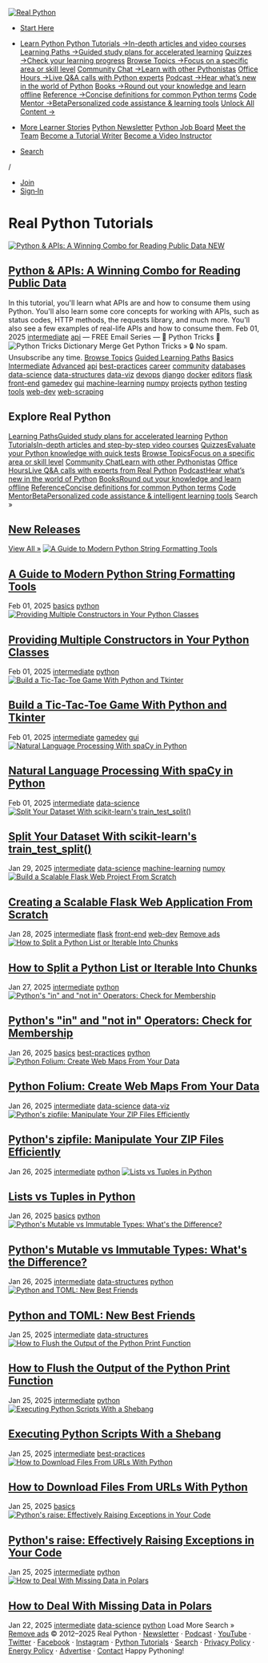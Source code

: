[ ![Real Python](https://realpython.com/static/real-python-logo.893c30edea53.svg) ](https://realpython.com/</>)
  * [Start Here](https://realpython.com/</start-here/>)
  * [ Learn Python ](https://realpython.com/<#>)
[Python Tutorials →In-depth articles and video courses](https://realpython.com/</search?kind=article&kind=course&order=newest>) [Learning Paths →Guided study plans for accelerated learning](https://realpython.com/</learning-paths/>) [Quizzes →Check your learning progress](https://realpython.com/</quizzes/>) [Browse Topics →Focus on a specific area or skill level](https://realpython.com/</tutorials/all/>) [Community Chat →Learn with other Pythonistas](https://realpython.com/</community/>) [Office Hours →Live Q&A calls with Python experts](https://realpython.com/</office-hours/>) [Podcast →Hear what’s new in the world of Python](https://realpython.com/</podcasts/rpp/>) [Books →Round out your knowledge and learn offline](https://realpython.com/</products/books/>) [Reference →Concise definitions for common Python terms](https://realpython.com/</ref/>) [Code Mentor →BetaPersonalized code assistance & learning tools](https://realpython.com/</mentor/>) [Unlock All Content →](https://realpython.com/</account/join/>)
  * [ More ](https://realpython.com/<#>)
[Learner Stories](https://realpython.com/</learner-stories/>) [Python Newsletter](https://realpython.com/</newsletter/>) [Python Job Board](https://realpython.com/<https:/www.pythonjobshq.com>) [Meet the Team](https://realpython.com/</team/>) [Become a Tutorial Writer](https://realpython.com/</write-for-us/>) [Become a Video Instructor](https://realpython.com/</become-an-instructor/>)


  * [ Search](https://realpython.com/</search> "Search")


[](https://realpython.com/</search> "Search") /
  * [Join](https://realpython.com/</account/join/>)
  * [Sign‑In](https://realpython.com/</account/login/?next=%2F>)


# Real Python Tutorials
[ ![Python & APIs: A Winning Combo for Reading Public Data](https://files.realpython.com/media/Consuming-APIs-in-Python_Watermarked.718777293942.jpg) NEW ](https://realpython.com/</python-api/>)
## [Python & APIs: A Winning Combo for Reading Public Data ](https://realpython.com/</python-api/>)
In this tutorial, you'll learn what APIs are and how to consume them using Python. You'll also learn some core concepts for working with APIs, such as status codes, HTTP methods, the requests library, and much more. You'll also see a few examples of real-life APIs and how to consume them.
Feb 01, 2025 [intermediate](https://realpython.com/</tutorials/intermediate/>) [api](https://realpython.com/</tutorials/api/>)
— FREE Email Series —
🐍 Python Tricks 💌
![Python Tricks Dictionary Merge](https://realpython.com/static/pytrick-dict-merge.4201a0125a5e.png)
Get Python Tricks »
🔒 No spam. Unsubscribe any time.
[Browse Topics](https://realpython.com/</tutorials/all/>) [Guided Learning Paths](https://realpython.com/</learning-paths/>) [ Basics](https://realpython.com/</search?level=basics>) [ Intermediate](https://realpython.com/</search?level=intermediate>) [ Advanced](https://realpython.com/</search?level=advanced>) [api](https://realpython.com/</tutorials/api/>) [best-practices](https://realpython.com/</tutorials/best-practices/>) [career](https://realpython.com/</tutorials/career/>) [community](https://realpython.com/</tutorials/community/>) [databases](https://realpython.com/</tutorials/databases/>) [data-science](https://realpython.com/</tutorials/data-science/>) [data-structures](https://realpython.com/</tutorials/data-structures/>) [data-viz](https://realpython.com/</tutorials/data-viz/>) [devops](https://realpython.com/</tutorials/devops/>) [django](https://realpython.com/</tutorials/django/>) [docker](https://realpython.com/</tutorials/docker/>) [editors](https://realpython.com/</tutorials/editors/>) [flask](https://realpython.com/</tutorials/flask/>) [front-end](https://realpython.com/</tutorials/front-end/>) [gamedev](https://realpython.com/</tutorials/gamedev/>) [gui](https://realpython.com/</tutorials/gui/>) [machine-learning](https://realpython.com/</tutorials/machine-learning/>) [numpy](https://realpython.com/</tutorials/numpy/>) [projects](https://realpython.com/</tutorials/projects/>) [python](https://realpython.com/</tutorials/python/>) [testing](https://realpython.com/</tutorials/testing/>) [tools](https://realpython.com/</tutorials/tools/>) [web-dev](https://realpython.com/</tutorials/web-dev/>) [web-scraping](https://realpython.com/</tutorials/web-scraping/>)
## Explore Real Python
[Learning PathsGuided study plans for accelerated learning](https://realpython.com/</learning-paths/>)
[Python TutorialsIn-depth articles and step-by-step video courses](https://realpython.com/</search?kind=article&kind=course&order=newest>)
[QuizzesEvaluate your Python knowledge with quick tests](https://realpython.com/</quizzes/>)
[Browse TopicsFocus on a specific area or skill level](https://realpython.com/</tutorials/all/>)
[Community ChatLearn with other Pythonistas](https://realpython.com/</community/>)
[Office HoursLive Q&A calls with experts from Real Python](https://realpython.com/</office-hours/>)
[PodcastHear what’s new in the world of Python](https://realpython.com/</podcasts/rpp/>)
[BooksRound out your knowledge and learn offline](https://realpython.com/</products/books/>)
[ReferenceConcise definitions for common Python terms](https://realpython.com/</ref/>)
[Code MentorBetaPersonalized code assistance & intelligent learning tools](https://realpython.com/</mentor/>)
[](https://realpython.com/</search> "Search") Search »
## [New Releases](https://realpython.com/</search?order=newest>)
[View All »](https://realpython.com/</search?order=newest>)
[ ![A Guide to Modern Python String Formatting Tools](https://files.realpython.com/media/UPDATE-A-Guide-to-the-Newer-Python-String-Format-Techniques_Watermarked-2.f985e287c6ef.jpg) ](https://realpython.com/</python-formatted-output/>)
## [A Guide to Modern Python String Formatting Tools ](https://realpython.com/</python-formatted-output/>)
Feb 01, 2025 [basics](https://realpython.com/</tutorials/basics/>) [python](https://realpython.com/</tutorials/python/>)
[ ![Providing Multiple Constructors in Your Python Classes](https://files.realpython.com/media/Providing-Multiple-Constructors-for-Your-Python-Classes_Watermarked.00752f2cd783.jpg) ](https://realpython.com/</python-multiple-constructors/>)
## [Providing Multiple Constructors in Your Python Classes ](https://realpython.com/</python-multiple-constructors/>)
Feb 01, 2025 [intermediate](https://realpython.com/</tutorials/intermediate/>) [python](https://realpython.com/</tutorials/python/>)
[ ![Build a Tic-Tac-Toe Game With Python and Tkinter](https://files.realpython.com/media/Make-a-Tic-Tac-Toe-Game-With-Python_Watermarked.b2c1e9e6d76b.jpg) ](https://realpython.com/</tic-tac-toe-python/>)
## [Build a Tic-Tac-Toe Game With Python and Tkinter ](https://realpython.com/</tic-tac-toe-python/>)
Feb 01, 2025 [intermediate](https://realpython.com/</tutorials/intermediate/>) [gamedev](https://realpython.com/</tutorials/gamedev/>) [gui](https://realpython.com/</tutorials/gui/>)
[ ![Natural Language Processing With spaCy in Python](https://files.realpython.com/media/How-to-Use-SpaCy-for-Natural-Language-Processing-in-Python_Watermarked_1.b363fc084a80.jpg) ](https://realpython.com/</natural-language-processing-spacy-python/>)
## [Natural Language Processing With spaCy in Python ](https://realpython.com/</natural-language-processing-spacy-python/>)
Feb 01, 2025 [intermediate](https://realpython.com/</tutorials/intermediate/>) [data-science](https://realpython.com/</tutorials/data-science/>)
[ ![Split Your Dataset With scikit-learn's train_test_split\(\)](https://files.realpython.com/media/Splitting-Datasets-With-sklearns-train_test_split_Watermarked.13dcac93b15d.jpg) ](https://realpython.com/</train-test-split-python-data/>)
## [Split Your Dataset With scikit-learn's train_test_split() ](https://realpython.com/</train-test-split-python-data/>)
Jan 29, 2025 [intermediate](https://realpython.com/</tutorials/intermediate/>) [data-science](https://realpython.com/</tutorials/data-science/>) [machine-learning](https://realpython.com/</tutorials/machine-learning/>) [numpy](https://realpython.com/</tutorials/numpy/>)
[ ![Build a Scalable Flask Web Project From Scratch](https://files.realpython.com/media/UPDATE-Python-Web-Applications-with-Flask-1_Watermarked.3e384f2e53cf.jpg) ](https://realpython.com/</courses/create-scalable-flask-web-app/>)
## [Creating a Scalable Flask Web Application From Scratch ](https://realpython.com/</courses/create-scalable-flask-web-app/>)
Jan 28, 2025 [intermediate](https://realpython.com/</tutorials/intermediate/>) [flask](https://realpython.com/</tutorials/flask/>) [front-end](https://realpython.com/</tutorials/front-end/>) [web-dev](https://realpython.com/</tutorials/web-dev/>)
[Remove ads](https://realpython.com/</account/join/>)
[ ![How to Split a Python List or Iterable Into Chunks](https://files.realpython.com/media/How-to-Split-a-List-Into-Equally-Sized-Chunks-in-Python_Watermarked.3f2c2579202f.jpg) ](https://realpython.com/</how-to-split-a-python-list-into-chunks/>)
## [How to Split a Python List or Iterable Into Chunks ](https://realpython.com/</how-to-split-a-python-list-into-chunks/>)
Jan 27, 2025 [intermediate](https://realpython.com/</tutorials/intermediate/>) [python](https://realpython.com/</tutorials/python/>)
[ ![Python's "in" and "not in" Operators: Check for Membership](https://files.realpython.com/media/Membership-Operators-in-Python-in-and-not-in_Watermarked.f22635242e8d.jpg) ](https://realpython.com/</python-in-operator/>)
## [Python's "in" and "not in" Operators: Check for Membership ](https://realpython.com/</python-in-operator/>)
Jan 26, 2025 [basics](https://realpython.com/</tutorials/basics/>) [best-practices](https://realpython.com/</tutorials/best-practices/>) [python](https://realpython.com/</tutorials/python/>)
[ ![Python Folium: Create Web Maps From Your Data](https://files.realpython.com/media/Showcase-Folium_Watermarked.e23256df3c8d.jpg) ](https://realpython.com/</python-folium-web-maps-from-data/>)
## [Python Folium: Create Web Maps From Your Data ](https://realpython.com/</python-folium-web-maps-from-data/>)
Jan 26, 2025 [intermediate](https://realpython.com/</tutorials/intermediate/>) [data-science](https://realpython.com/</tutorials/data-science/>) [data-viz](https://realpython.com/</tutorials/data-viz/>)
[ ![Python's zipfile: Manipulate Your ZIP Files Efficiently](https://files.realpython.com/media/Using-ZIP-Files-With-Python_Watermarked.220b1d6e93a4.jpg) ](https://realpython.com/</python-zipfile/>)
## [Python's zipfile: Manipulate Your ZIP Files Efficiently ](https://realpython.com/</python-zipfile/>)
Jan 26, 2025 [intermediate](https://realpython.com/</tutorials/intermediate/>) [python](https://realpython.com/</tutorials/python/>)
[ ![Lists vs Tuples in Python](https://files.realpython.com/media/Lists-and-Tuples-in-Python_Watermarked.a52798070b3e.jpg) ](https://realpython.com/</python-lists-tuples/>)
## [Lists vs Tuples in Python ](https://realpython.com/</python-lists-tuples/>)
Jan 26, 2025 [basics](https://realpython.com/</tutorials/basics/>) [python](https://realpython.com/</tutorials/python/>)
[ ![Python's Mutable vs Immutable Types: What's the Difference?](https://files.realpython.com/media/Mutable-and-Immutable-Data-Types-in-Python_Watermarked.2566c67a719d.jpg) ](https://realpython.com/</python-mutable-vs-immutable-types/>)
## [Python's Mutable vs Immutable Types: What's the Difference? ](https://realpython.com/</python-mutable-vs-immutable-types/>)
Jan 26, 2025 [intermediate](https://realpython.com/</tutorials/intermediate/>) [data-structures](https://realpython.com/</tutorials/data-structures/>) [python](https://realpython.com/</tutorials/python/>)
[ ![Python and TOML: New Best Friends](https://files.realpython.com/media/TOML-in-Python_Watermarked.1bca2ba00140.jpg) ](https://realpython.com/</python-toml/>)
## [Python and TOML: New Best Friends ](https://realpython.com/</python-toml/>)
Jan 25, 2025 [intermediate](https://realpython.com/</tutorials/intermediate/>) [data-structures](https://realpython.com/</tutorials/data-structures/>)
[ ![How to Flush the Output of the Python Print Function](https://files.realpython.com/media/How-to-Flush-the-Output-of-the-Print-Function_Watermarked.08506544155e.jpg) ](https://realpython.com/</python-flush-print-output/>)
## [How to Flush the Output of the Python Print Function ](https://realpython.com/</python-flush-print-output/>)
Jan 25, 2025 [intermediate](https://realpython.com/</tutorials/intermediate/>) [python](https://realpython.com/</tutorials/python/>)
[ ![Executing Python Scripts With a Shebang](https://files.realpython.com/media/Should-I-Put-a-Shebang-At-The-Start-of-My-Python-Script_Watermarked.aad3a85923a2.jpg) ](https://realpython.com/</python-shebang/>)
## [Executing Python Scripts With a Shebang ](https://realpython.com/</python-shebang/>)
Jan 25, 2025 [intermediate](https://realpython.com/</tutorials/intermediate/>) [best-practices](https://realpython.com/</tutorials/best-practices/>)
[ ![How to Download Files From URLs With Python](https://files.realpython.com/media/How-to-Download-a-File-from-the-Web-with-Python_Watermarked.2a06d1dfb892.jpg) ](https://realpython.com/</python-download-file-from-url/>)
## [How to Download Files From URLs With Python ](https://realpython.com/</python-download-file-from-url/>)
Jan 25, 2025 [basics](https://realpython.com/</tutorials/basics/>)
[ ![Python's raise: Effectively Raising Exceptions in Your Code](https://files.realpython.com/media/Raising-Exceptions-Manually-in-Python.-Best-Practices_Watermarked.bab2718358df.jpg) ](https://realpython.com/</python-raise-exception/>)
## [Python's raise: Effectively Raising Exceptions in Your Code ](https://realpython.com/</python-raise-exception/>)
Jan 25, 2025 [intermediate](https://realpython.com/</tutorials/intermediate/>) [python](https://realpython.com/</tutorials/python/>)
[ ![How to Deal With Missing Data in Polars](https://files.realpython.com/media/How-to-Work-with-Missing-Data-in-Polars_Watermarked.2f1923ed31ad.jpg) ](https://realpython.com/</polars-missing-data/>)
## [How to Deal With Missing Data in Polars ](https://realpython.com/</polars-missing-data/>)
Jan 22, 2025 [intermediate](https://realpython.com/</tutorials/intermediate/>) [data-science](https://realpython.com/</tutorials/data-science/>) [python](https://realpython.com/</tutorials/python/>)
Load More
[](https://realpython.com/</search> "Search") Search »
[Remove ads](https://realpython.com/</account/join/>)
© 2012–2025 Real Python ⋅ [Newsletter](https://realpython.com/</newsletter/>) ⋅ [Podcast](https://realpython.com/</podcasts/rpp/>) ⋅ [YouTube](https://realpython.com/<https:/www.youtube.com/realpython>) ⋅ [Twitter](https://realpython.com/<https:/twitter.com/realpython>) ⋅ [Facebook](https://realpython.com/<https:/facebook.com/LearnRealPython>) ⋅ [Instagram](https://realpython.com/<https:/www.instagram.com/realpython/>) ⋅ [Python Tutorials](https://realpython.com/</>) ⋅ [Search](https://realpython.com/</search>) ⋅ [Privacy Policy](https://realpython.com/</privacy-policy/>) ⋅ [Energy Policy](https://realpython.com/</energy-policy/>) ⋅ [Advertise](https://realpython.com/</sponsorships/>) ⋅ [Contact](https://realpython.com/</contact/>) Happy Pythoning!
